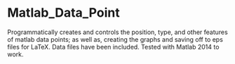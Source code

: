 # Matlab_Data_Point
Programmatically creates and controls the position, type, and other features of matlab data points; as well as, creating the graphs and saving off to eps files for LaTeX. Data files have been included. Tested with Matlab 2014 to work.
